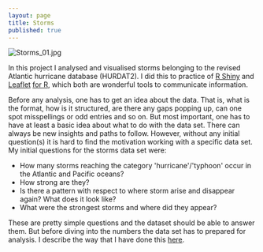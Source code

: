 ```yaml
---
layout: page
title: Storms
published: true
---
```

![Storms_01.jpg]({{site.baseurl}}/img/Storms_01.jpg)

In this project I analysed and visualised storms belonging to the revised Atlantic hurricane database (HURDAT2). I did this to practice of [R Shiny](https://shiny.rstudio.com/) and [Leaflet](http://leafletjs.com/) [for R](https://rstudio.github.io/leaflet/), which both are wonderful tools to communicate information.  

Before any analysis, one has to get an idea about the data. That is, what is the format, how is it structured, are there any gaps popping up, can one spot misspellings or odd entries and so on. But most important, one has to have at least a basic idea about what to do with the data set. There can always be new insights and paths to follow. However, without any initial question(s) it is hard to find the motivation working with a specific data set. My initial questions for the storms data set were:

- How many storms reaching the category 'hurricane'/'typhoon' occur in the Atlantic and Pacific oceans?
- How strong are they?
- Is there a pattern with respect to where storm arise and disappear again? What does it look like?
- What were the strongest storms and where did they appear?

These are pretty simple questions and the dataset should be able to answer them. But before diving into the numbers the data set has to prepared for analysis. I describe the way that I have done this [here](DataPrep.md).
